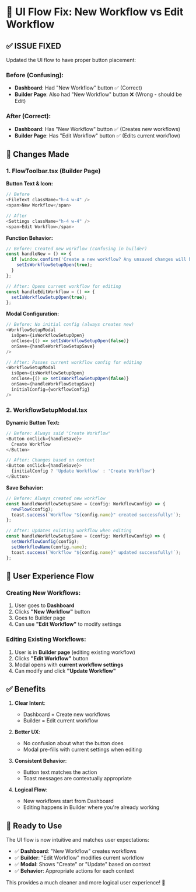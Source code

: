 # 🎯 UI Flow Fix: New Workflow vs Edit Workflow

## **✅ ISSUE FIXED**

Updated the UI flow to have proper button placement:

### **Before (Confusing):**
- **Dashboard**: Had "New Workflow" button ✅ (Correct)
- **Builder Page**: Also had "New Workflow" button ❌ (Wrong - should be Edit)

### **After (Correct):**
- **Dashboard**: Has "New Workflow" button ✅ (Creates new workflows)
- **Builder Page**: Has "Edit Workflow" button ✅ (Edits current workflow)

## **🔧 Changes Made**

### **1. FlowToolbar.tsx (Builder Page)**

**Button Text & Icon:**
```javascript
// Before
<FileText className="h-4 w-4" />
<span>New Workflow</span>

// After  
<Settings className="h-4 w-4" />
<span>Edit Workflow</span>
```

**Function Behavior:**
```javascript
// Before: Created new workflow (confusing in builder)
const handleNew = () => {
  if (window.confirm('Create a new workflow? Any unsaved changes will be lost.')) {
    setIsWorkflowSetupOpen(true);
  }
};

// After: Opens current workflow for editing
const handleEditWorkflow = () => {
  setIsWorkflowSetupOpen(true);
};
```

**Modal Configuration:**
```javascript
// Before: No initial config (always creates new)
<WorkflowSetupModal
  isOpen={isWorkflowSetupOpen}
  onClose={() => setIsWorkflowSetupOpen(false)}
  onSave={handleWorkflowSetupSave}
/>

// After: Passes current workflow config for editing
<WorkflowSetupModal
  isOpen={isWorkflowSetupOpen}
  onClose={() => setIsWorkflowSetupOpen(false)}
  onSave={handleWorkflowSetupSave}
  initialConfig={workflowConfig}
/>
```

### **2. WorkflowSetupModal.tsx**

**Dynamic Button Text:**
```javascript
// Before: Always said "Create Workflow"
<Button onClick={handleSave}>
  Create Workflow
</Button>

// After: Changes based on context
<Button onClick={handleSave}>
  {initialConfig ? 'Update Workflow' : 'Create Workflow'}
</Button>
```

**Save Behavior:**
```javascript
// Before: Always created new workflow
const handleWorkflowSetupSave = (config: WorkflowConfig) => {
  newFlow(config);
  toast.success(`Workflow "${config.name}" created successfully!`);
};

// After: Updates existing workflow when editing
const handleWorkflowSetupSave = (config: WorkflowConfig) => {
  setWorkflowConfig(config);
  setWorkflowName(config.name);
  toast.success(`Workflow "${config.name}" updated successfully!`);
};
```

## **🎯 User Experience Flow**

### **Creating New Workflows:**
1. User goes to **Dashboard**
2. Clicks **"New Workflow"** button
3. Goes to Builder page
4. Can use **"Edit Workflow"** to modify settings

### **Editing Existing Workflows:**
1. User is in **Builder page** (editing existing workflow)
2. Clicks **"Edit Workflow"** button
3. Modal opens with **current workflow settings**
4. Can modify and click **"Update Workflow"**

## **✅ Benefits**

1. **Clear Intent**: 
   - Dashboard = Create new workflows
   - Builder = Edit current workflow

2. **Better UX**:
   - No confusion about what the button does
   - Modal pre-fills with current settings when editing

3. **Consistent Behavior**:
   - Button text matches the action
   - Toast messages are contextually appropriate

4. **Logical Flow**:
   - New workflows start from Dashboard
   - Editing happens in Builder where you're already working

## **🚀 Ready to Use**

The UI flow is now intuitive and matches user expectations:
- ✅ **Dashboard**: "New Workflow" creates workflows
- ✅ **Builder**: "Edit Workflow" modifies current workflow
- ✅ **Modal**: Shows "Create" or "Update" based on context
- ✅ **Behavior**: Appropriate actions for each context

This provides a much cleaner and more logical user experience! 🎯
